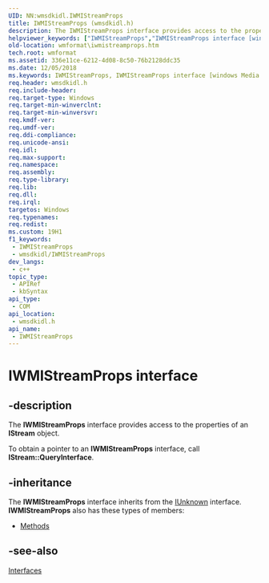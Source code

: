 ```yaml
---
UID: NN:wmsdkidl.IWMIStreamProps
title: IWMIStreamProps (wmsdkidl.h)
description: The IWMIStreamProps interface provides access to the properties of an IStream object.To obtain a pointer to an IWMIStreamProps interface, call IStream::QueryInterface.
helpviewer_keywords: ["IWMIStreamProps","IWMIStreamProps interface [windows Media Format]","IWMIStreamProps interface [windows Media Format]","described","IWMIStreamPropsInterface","wmformat.iwmistreamprops","wmsdkidl/IWMIStreamProps"]
old-location: wmformat\iwmistreamprops.htm
tech.root: wmformat
ms.assetid: 336e11ce-6212-4d08-8c50-76b2128ddc35
ms.date: 12/05/2018
ms.keywords: IWMIStreamProps, IWMIStreamProps interface [windows Media Format], IWMIStreamProps interface [windows Media Format],described, IWMIStreamPropsInterface, wmformat.iwmistreamprops, wmsdkidl/IWMIStreamProps
req.header: wmsdkidl.h
req.include-header: 
req.target-type: Windows
req.target-min-winverclnt: 
req.target-min-winversvr: 
req.kmdf-ver: 
req.umdf-ver: 
req.ddi-compliance: 
req.unicode-ansi: 
req.idl: 
req.max-support: 
req.namespace: 
req.assembly: 
req.type-library: 
req.lib: 
req.dll: 
req.irql: 
targetos: Windows
req.typenames: 
req.redist: 
ms.custom: 19H1
f1_keywords:
 - IWMIStreamProps
 - wmsdkidl/IWMIStreamProps
dev_langs:
 - c++
topic_type:
 - APIRef
 - kbSyntax
api_type:
 - COM
api_location:
 - wmsdkidl.h
api_name:
 - IWMIStreamProps
---
```


# IWMIStreamProps interface


## -description

The <b>IWMIStreamProps</b> interface provides access to the properties of an <b>IStream</b> object.

To obtain a pointer to an <b>IWMIStreamProps</b> interface, call <b>IStream::QueryInterface</b>.

## -inheritance

The <b>IWMIStreamProps</b> interface inherits from the <a href="/windows/desktop/api/unknwn/nn-unknwn-iunknown">IUnknown</a> interface. <b>IWMIStreamProps</b> also has these types of members:
<ul>
<li><a href="https://docs.microsoft.com/">Methods</a></li>
</ul>

## -see-also

<a href="/windows/desktop/wmformat/interfaces">Interfaces</a>
